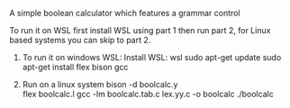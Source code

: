 A simple boolean calculator which features a grammar control

To run it on WSL first install WSL using part 1 then run part 2, for Linux based systems you can skip to part 2.
1. To run it on windows WSL:
Install WSL:
wsl
sudo apt-get update
sudo apt-get install flex bison gcc

2. Run on a linux system
bison -d boolcalc.y  
flex boolcalc.l 
gcc -lm boolcalc.tab.c lex.yy.c -o boolcalc 
./boolcalc
